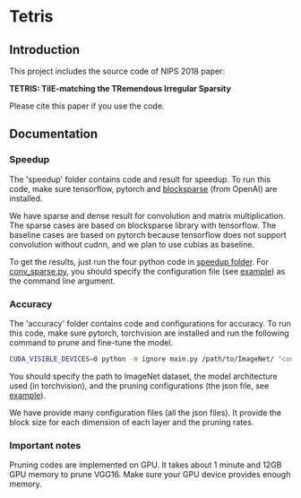 # Tetris
## Introduction
This project includes the source code of NIPS 2018 paper:

**TETRIS: TilE-matching the TRemendous Irregular Sparsity**

Please cite this paper if you use the code.


## Documentation

### Speedup
The 'speedup' folder contains code and result for speedup.
To run this code, make sure tensorflow, pytorch and [blocksparse](https://github.com/openai/blocksparse) (from OpenAI) are installed.

We have sparse and dense result for convolution and matrix multiplication.
The sparse cases are based on blocksparse library with tensorflow.
The baseline cases are based on pytorch because tensorflow does not support convolution without cudnn, and we plan to use cublas as baseline.

To get the results, just run the four python code in [speedup folder](speedup/).
For [conv_sparse.py](speedup/conv_sparse.py), you should specify the configuration file (see [example](accuracy/config.json.example)) as the command line argument.

### Accuracy
The 'accuracy' folder contains code and configurations for accuracy.
To run this code, make sure pytorch, torchvision are installed and run the following command to prune and fine-tune the model.
```bash
CUDA_VISIBLE_DEVICES=0 python -W ignore main.py /path/to/ImageNet/ "config.json" --arch=VGG16_bn --lr=1e-3 --batch-size=64 --prefix=VGG16_bn
```
You should specify the path to ImageNet dataset, the model architecture used (in torchvision), and the pruning configurations (the json file, see [example](accuracy/config.json.example)).

We have provide many configuration files (all the json files).
It provide the block size for each dimension of each layer and the pruning rates.

### Important notes
Pruning codes are implemented on GPU.
It takes about 1 minute and 12GB GPU memory to prune VGG16.
Make sure your GPU device provides enough memory.
